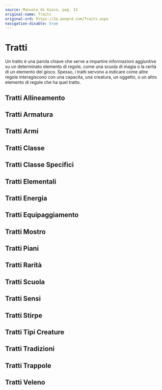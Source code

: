 ```yaml
---
source: Manuale di Gioco, pag. 13
original-name: Traits
original-srd: https://2e.aonprd.com/Traits.aspx
navigation-disable: true
---
```


# Tratti

Un tratto è una parola chiave che serve a impartire informazioni aggiuntive su
un determinato elemento di regole, come una scuola di magia o la rarità di un
elemento del gioco. Spesso, i tratti servono a indicare come altre regole
interagiscono con una capacita, una creatura, un oggetto, o un altro elemento di
regole che ha quel tratto.

<TraitList category="generic" />

## Tratti Allineamento

<TraitList category="alignment" />

## Tratti Armatura

<TraitList category="armor" />

## Tratti Armi

<TraitList category="weapon" />

## Tratti Classe

<TraitList category="class" />

## Tratti Classe Specifici

<TraitList category="class-specific" />

## Tratti Elementali

<TraitList category="elemental" />

## Tratti Energia

<TraitList category="energy" />

## Tratti Equipaggiamento

<TraitList category="equipment" />

## Tratti Mostro

<TraitList category="monster" />

## Tratti Piani

<TraitList category="plane" />

## Tratti Rarità

<TraitList category="rarity" />

## Tratti Scuola

<TraitList category="school" />

## Tratti Sensi

<TraitList category="sense" />

## Tratti Stirpe

<TraitList category="ancestry" />

## Tratti Tipi Creature

<TraitList category="creature-type" />

## Tratti Tradizioni

<TraitList category="tradition" />

## Tratti Trappole

<TraitList category="hazard" />

## Tratti Veleno

<TraitList category="poison" />
